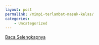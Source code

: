 ```yaml
---
layout: post
permalink: /mimpi-terlambat-masuk-kelas/
categories:
    - Uncategorized
---
```


[Baca Selengkapnya](/05)